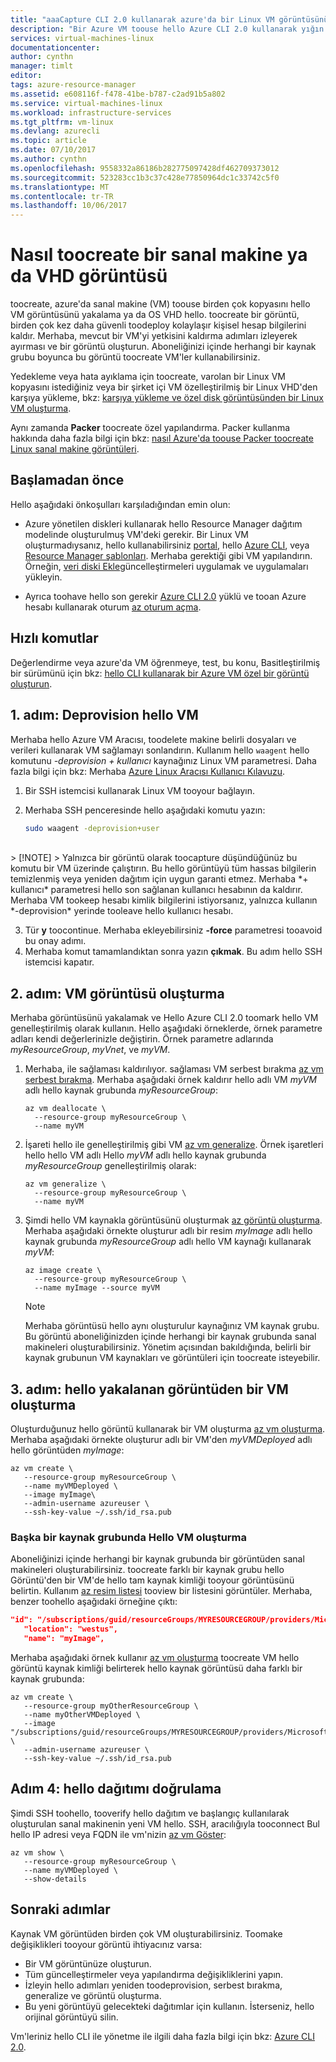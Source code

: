 ```yaml
---
title: "aaaCapture CLI 2.0 kullanarak azure'da bir Linux VM görüntüsünü | Microsoft Docs"
description: "Bir Azure VM toouse hello Azure CLI 2.0 kullanarak yığın dağıtımları için bir görüntüsünü yakalayın."
services: virtual-machines-linux
documentationcenter: 
author: cynthn
manager: timlt
editor: 
tags: azure-resource-manager
ms.assetid: e608116f-f478-41be-b787-c2ad91b5a802
ms.service: virtual-machines-linux
ms.workload: infrastructure-services
ms.tgt_pltfrm: vm-linux
ms.devlang: azurecli
ms.topic: article
ms.date: 07/10/2017
ms.author: cynthn
ms.openlocfilehash: 9558332a86186b282775097428df462709373012
ms.sourcegitcommit: 523283cc1b3c37c428e77850964dc1c33742c5f0
ms.translationtype: MT
ms.contentlocale: tr-TR
ms.lasthandoff: 10/06/2017
---
```

# <a name="how-toocreate-an-image-of-a-virtual-machine-or-vhd"></a>Nasıl toocreate bir sanal makine ya da VHD görüntüsü

<!-- generalize, image - extended version of hello tutorial-->

toocreate, azure'da sanal makine (VM) toouse birden çok kopyasını hello VM görüntüsünü yakalama ya da OS VHD hello. toocreate bir görüntü, birden çok kez daha güvenli toodeploy kolaylaşır kişisel hesap bilgilerini kaldır. Merhaba, mevcut bir VM'yi yetkisini kaldırma adımları izleyerek ayırması ve bir görüntü oluşturun. Aboneliğinizi içinde herhangi bir kaynak grubu boyunca bu görüntü toocreate VM'ler kullanabilirsiniz.

Yedekleme veya hata ayıklama için toocreate, varolan bir Linux VM kopyasını istediğiniz veya bir şirket içi VM özelleştirilmiş bir Linux VHD'den karşıya yükleme, bkz: [karşıya yükleme ve özel disk görüntüsünden bir Linux VM oluşturma](upload-vhd.md).  

Aynı zamanda **Packer** toocreate özel yapılandırma. Packer kullanma hakkında daha fazla bilgi için bkz: [nasıl Azure'da toouse Packer toocreate Linux sanal makine görüntüleri](build-image-with-packer.md).


## <a name="before-you-begin"></a>Başlamadan önce
Hello aşağıdaki önkoşulları karşıladığından emin olun:

* Azure yönetilen diskleri kullanarak hello Resource Manager dağıtım modelinde oluşturulmuş VM'deki gerekir. Bir Linux VM oluşturmadıysanız, hello kullanabilirsiniz [portal](quick-create-portal.md), hello [Azure CLI](quick-create-cli.md), veya [Resource Manager şablonları](create-ssh-secured-vm-from-template.md). Merhaba gerektiği gibi VM yapılandırın. Örneğin, [veri diski Ekle](add-disk.md)güncelleştirmeleri uygulamak ve uygulamaları yükleyin. 

* Ayrıca toohave hello son gerekir [Azure CLI 2.0](/cli/azure/install-az-cli2) yüklü ve tooan Azure hesabı kullanarak oturum [az oturum açma](/cli/azure/#login).

## <a name="quick-commands"></a>Hızlı komutlar

Değerlendirme veya azure'da VM öğrenmeye, test, bu konu, Basitleştirilmiş bir sürümünü için bkz: [hello CLI kullanarak bir Azure VM özel bir görüntü oluşturun](tutorial-custom-images.md).


## <a name="step-1-deprovision-hello-vm"></a>1. adım: Deprovision hello VM
Merhaba hello Azure VM Aracısı, toodelete makine belirli dosyaları ve verileri kullanarak VM sağlamayı sonlandırın. Kullanım hello `waagent` hello komutunu *-deprovision + kullanıcı* kaynağınız Linux VM parametresi. Daha fazla bilgi için bkz: Merhaba [Azure Linux Aracısı Kullanıcı Kılavuzu](../windows/agent-user-guide.md).

1. Bir SSH istemcisi kullanarak Linux VM tooyour bağlayın.
2. Merhaba SSH penceresinde hello aşağıdaki komutu yazın:
   
    ```bash
    sudo waagent -deprovision+user
    ```
<br>
   > [!NOTE]
   > Yalnızca bir görüntü olarak toocapture düşündüğünüz bu komutu bir VM üzerinde çalıştırın. Bu hello görüntüyü tüm hassas bilgilerin temizlenmiş veya yeniden dağıtım için uygun garanti etmez. Merhaba *+ kullanıcı* parametresi hello son sağlanan kullanıcı hesabının da kaldırır. Merhaba VM tookeep hesabı kimlik bilgilerini istiyorsanız, yalnızca kullanın *-deprovision* yerinde tooleave hello kullanıcı hesabı.
 
3. Tür **y** toocontinue. Merhaba ekleyebilirsiniz **-force** parametresi tooavoid bu onay adımı.
4. Merhaba komut tamamlandıktan sonra yazın **çıkmak**. Bu adım hello SSH istemcisi kapatır.

## <a name="step-2-create-vm-image"></a>2. adım: VM görüntüsü oluşturma
Merhaba görüntüsünü yakalamak ve Hello Azure CLI 2.0 toomark hello VM genelleştirilmiş olarak kullanın. Hello aşağıdaki örneklerde, örnek parametre adları kendi değerlerinizle değiştirin. Örnek parametre adlarında *myResourceGroup*, *myVnet*, ve *myVM*.

1. Merhaba, ile sağlaması kaldırılıyor. sağlaması VM serbest bırakma [az vm serbest bırakma](/cli//azure/vm#deallocate). Merhaba aşağıdaki örnek kaldırır hello adlı VM *myVM* adlı hello kaynak grubunda *myResourceGroup*:
   
    ```azurecli
    az vm deallocate \
      --resource-group myResourceGroup \
      --name myVM
    ```

2. İşareti hello ile genelleştirilmiş gibi VM [az vm generalize](/cli//azure/vm#generalize). Örnek işaretleri hello hello VM adlı Hello *myVM* adlı hello kaynak grubunda *myResourceGroup* genelleştirilmiş olarak:
   
    ```azurecli
    az vm generalize \
      --resource-group myResourceGroup \
      --name myVM
    ```

3. Şimdi hello VM kaynakla görüntüsünü oluşturmak [az görüntü oluşturma](/cli//azure/image#create). Merhaba aşağıdaki örnekte oluşturur adlı bir resim *myImage* adlı hello kaynak grubunda *myResourceGroup* adlı hello VM kaynağı kullanarak *myVM*:
   
    ```azurecli
    az image create \
      --resource-group myResourceGroup \
      --name myImage --source myVM
    ```
   
   > [!NOTE]
   > Merhaba görüntüsü hello aynı oluşturulur kaynağınız VM kaynak grubu. Bu görüntü aboneliğinizden içinde herhangi bir kaynak grubunda sanal makineleri oluşturabilirsiniz. Yönetim açısından bakıldığında, belirli bir kaynak grubunun VM kaynakları ve görüntüleri için toocreate isteyebilir.

## <a name="step-3-create-a-vm-from-hello-captured-image"></a>3. adım: hello yakalanan görüntüden bir VM oluşturma
Oluşturduğunuz hello görüntü kullanarak bir VM oluşturma [az vm oluşturma](/cli/azure/vm#create). Merhaba aşağıdaki örnekte oluşturur adlı bir VM'den *myVMDeployed* adlı hello görüntüden *myImage*:

```azurecli
az vm create \
   --resource-group myResourceGroup \
   --name myVMDeployed \
   --image myImage\
   --admin-username azureuser \
   --ssh-key-value ~/.ssh/id_rsa.pub
```

### <a name="creating-hello-vm-in-another-resource-group"></a>Başka bir kaynak grubunda Hello VM oluşturma 

Aboneliğinizi içinde herhangi bir kaynak grubunda bir görüntüden sanal makineleri oluşturabilirsiniz. toocreate farklı bir kaynak grubu hello Görüntü'den bir VM'de hello tam kaynak kimliği tooyour görüntüsünü belirtin. Kullanım [az resim listesi](/cli/azure/image#list) tooview bir listesini görüntüler. Merhaba, benzer toohello aşağıdaki örneğine çıktı:

```json
"id": "/subscriptions/guid/resourceGroups/MYRESOURCEGROUP/providers/Microsoft.Compute/images/myImage",
   "location": "westus",
   "name": "myImage",
```

Merhaba aşağıdaki örnek kullanır [az vm oluşturma](/cli/azure/vm#create) toocreate VM hello görüntü kaynak kimliği belirterek hello kaynak görüntüsü daha farklı bir kaynak grubunda:

```azurecli
az vm create \
   --resource-group myOtherResourceGroup \
   --name myOtherVMDeployed \
   --image "/subscriptions/guid/resourceGroups/MYRESOURCEGROUP/providers/Microsoft.Compute/images/myImage" \
   --admin-username azureuser \
   --ssh-key-value ~/.ssh/id_rsa.pub
```


## <a name="step-4-verify-hello-deployment"></a>Adım 4: hello dağıtımı doğrulama

Şimdi SSH toohello, tooverify hello dağıtım ve başlangıç kullanılarak oluşturulan sanal makinenin yeni VM hello. SSH, aracılığıyla tooconnect Bul hello IP adresi veya FQDN ile vm'nizin [az vm Göster](/cli/azure/vm#show):

```azurecli
az vm show \
   --resource-group myResourceGroup \
   --name myVMDeployed \
   --show-details
```

## <a name="next-steps"></a>Sonraki adımlar
Kaynak VM görüntüden birden çok VM oluşturabilirsiniz. Toomake değişiklikleri tooyour görüntü ihtiyacınız varsa: 

- Bir VM görüntünüze oluşturun.
- Tüm güncelleştirmeler veya yapılandırma değişikliklerini yapın.
- İzleyin hello adımları yeniden toodeprovision, serbest bırakma, generalize ve görüntü oluşturma.
- Bu yeni görüntüyü gelecekteki dağıtımlar için kullanın. İsterseniz, hello orijinal görüntüyü silin.

Vm'leriniz hello CLI ile yönetme ile ilgili daha fazla bilgi için bkz: [Azure CLI 2.0](/cli/azure/overview).
